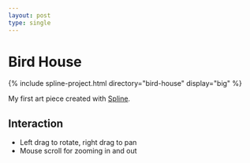```yaml
---
layout: post
type: single
---
```


# Bird House

{% include spline-project.html directory="bird-house" display="big" %}

My first art piece created with [Spline](https://spline.design).

## Interaction

- Left drag to rotate, right drag to pan
- Mouse scroll for zooming in and out
